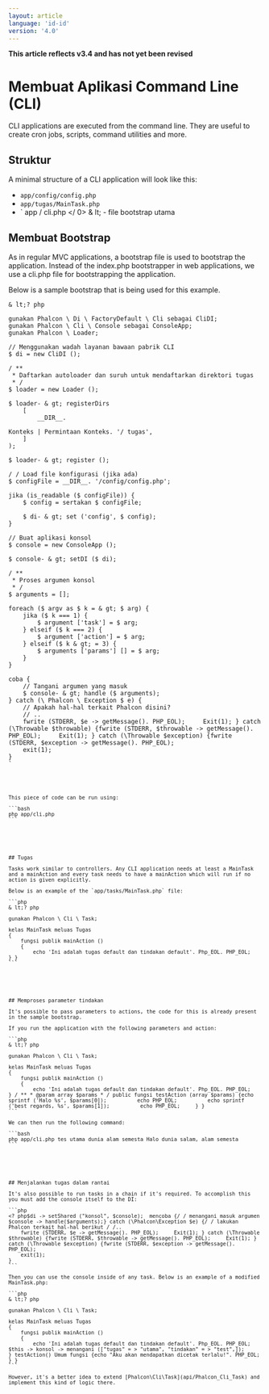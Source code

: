 ```yaml
---
layout: article
language: 'id-id'
version: '4.0'
---
```

**This article reflects v3.4 and has not yet been revised**

<a name='creating-cli-application'></a>

# Membuat Aplikasi Command Line (CLI)

CLI applications are executed from the command line. They are useful to create cron jobs, scripts, command utilities and more.

<a name='structure'></a>

## Struktur

A minimal structure of a CLI application will look like this:

* `app/config/config.php`
* `app/tugas/MainTask.php`
* ` app / cli.php </ 0> & lt; - file bootstrap utama</li>
</ul>

<p>

<a name='creating-bootstrap'></a>

</p>

<h2>Membuat Bootstrap</h2>

<p>As in regular MVC applications, a bootstrap file is used to bootstrap the application. Instead of the index.php bootstrapper in web applications, we use a cli.php file for bootstrapping the application.</p>

<p>Below is a sample bootstrap that is being used for this example.</p>

<pre><code class="php">& lt;? php

gunakan Phalcon \ Di \ FactoryDefault \ Cli sebagai CliDI;
gunakan Phalcon \ Cli \ Console sebagai ConsoleApp;
gunakan Phalcon \ Loader;

// Menggunakan wadah layanan bawaan pabrik CLI
$ di = new CliDI ();

/ **
 * Daftarkan autoloader dan suruh untuk mendaftarkan direktori tugas
 * /
$ loader = new Loader ();

$ loader- & gt; registerDirs
    [
        __DIR__.
 
Konteks | Permintaan Konteks. '/ tugas',
    ]
);

$ loader- & gt; register ();

/ / Load file konfigurasi (jika ada)
$ configFile = __DIR__. '/config/config.php';

jika (is_readable ($ configFile)) {
    $ config = sertakan $ configFile;

    $ di- & gt; set ('config', $ config);
}

// Buat aplikasi konsol
$ console = new ConsoleApp ();

$ console- & gt; setDI ($ di);

/ **
 * Proses argumen konsol
 * /
$ arguments = [];

foreach ($ argv as $ k = & gt; $ arg) {
    jika ($ k === 1) {
        $ argument ['task'] = $ arg;
    } elseif ($ k === 2) {
        $ argument ['action'] = $ arg;
    } elseif ($ k & gt; = 3) {
        $ arguments ['params'] [] = $ arg;
    }
}

coba {
    // Tangani argumen yang masuk
    $ console- & gt; handle ($ arguments);
} catch (\ Phalcon \ Exception $ e) {
    // Apakah hal-hal terkait Phalcon disini?
    // ..
    fwrite (STDERR, $e -> getMessage(). PHP_EOL);     Exit(1); } catch (\Throwable $throwable) {fwrite (STDERR, $throwable -> getMessage(). PHP_EOL);     Exit(1); } catch (\Throwable $exception) {fwrite (STDERR, $exception -> getMessage(). PHP_EOL);
    exit(1);
}
`</pre> 
    This piece of code can be run using:
    
    ```bash
    php app/cli.php
    ```
    
    

<a name='tasks'></a>

    
    ## Tugas
    
    Tasks work similar to controllers. Any CLI application needs at least a MainTask and a mainAction and every task needs to have a mainAction which will run if no action is given explicitly.
    
    Below is an example of the `app/tasks/MainTask.php` file:
    
    ```php
    & lt;? php
    
    gunakan Phalcon \ Cli \ Task;
    
    kelas MainTask meluas Tugas
    {
        fungsi publik mainAction ()
        {
            echo 'Ini adalah tugas default dan tindakan default'. Php_EOL. PHP_EOL;     } }
    ```
    
    

<a name='processing-action-parameters'></a>

    
    ## Memproses parameter tindakan
    
    It's possible to pass parameters to actions, the code for this is already present in the sample bootstrap.
    
    If you run the application with the following parameters and action:
    
    ```php
    & lt;? php
    
    gunakan Phalcon \ Cli \ Task;
    
    kelas MainTask meluas Tugas
    {
        fungsi publik mainAction ()
        {
            echo 'Ini adalah tugas default dan tindakan default'. Php_EOL. PHP_EOL;     } / ** * @param array $params * / public fungsi testAction (array $params) {echo sprintf ('Halo %s', $params[0]);          echo PHP_EOL;          echo sprintf ('best regards, %s', $params[1]);          echo PHP_EOL;     } }
    ```
    
    We can then run the following command:
    
    ```bash
    php app/cli.php tes utama dunia alam semesta Halo dunia salam, alam semesta
    ```
    
    

<a name='running-tasks-chain'></a>

    
    ## Menjalankan tugas dalam rantai
    
    It's also possible to run tasks in a chain if it's required. To accomplish this you must add the console itself to the DI:
    
    ```php
    <? php$di -> setShared ("konsol", $console);  mencoba {/ / menangani masuk argumen $console -> handle($arguments);} catch (\Phalcon\Exception $e) {/ / lakukan Phalcon terkait hal-hal berikut / /..
        fwrite (STDERR, $e -> getMessage(). PHP_EOL);     Exit(1); } catch (\Throwable $throwable) {fwrite (STDERR, $throwable -> getMessage(). PHP_EOL);     Exit(1); } catch (\Throwable $exception) {fwrite (STDERR, $exception -> getMessage(). PHP_EOL);
        exit(1);
    }
    ```
    
    Then you can use the console inside of any task. Below is an example of a modified MainTask.php:
    
    ```php
    & lt;? php
    
    gunakan Phalcon \ Cli \ Task;
    
    kelas MainTask meluas Tugas
    {
        fungsi publik mainAction ()
        {
            echo 'Ini adalah tugas default dan tindakan default'. Php_EOL. PHP_EOL;          $this -> konsol -> menangani (["tugas" = > "utama", "tindakan" = > "test",]);     } testAction() Umum fungsi {echo "Aku akan mendapatkan dicetak terlalu!". PHP_EOL;     } }
    ```
    
    However, it's a better idea to extend [Phalcon\Cli\Task](api/Phalcon_Cli_Task) and implement this kind of logic there.